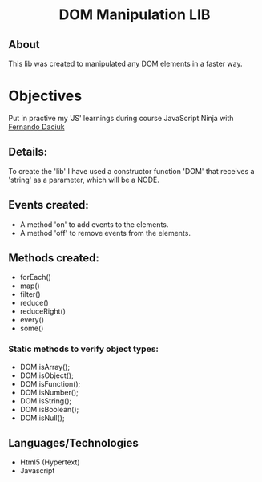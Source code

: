 <h1 align="center">DOM Manipulation LIB</h1>

## About

This lib was created to manipulated any DOM elements in a faster way.

# Objectives

Put in practive my 'JS' learnings during course JavaScript Ninja with [Fernando Daciuk](https://github.com/fdaciuk)

## Details:
To create the 'lib' I have used a constructor function 'DOM' that receives a 'string'  as a parameter, which will be a NODE.

## Events created:
- A method 'on' to add events to the elements.
 - A method 'off' to remove events from the elements.

## Methods created:
- forEach()
- map()
- filter()
- reduce()
- reduceRight()
- every()
- some()

### Static methods to verify object types:
 - DOM.isArray();
 - DOM.isObject();
 - DOM.isFunction();
 - DOM.isNumber();
 - DOM.isString();
 - DOM.isBoolean();
 - DOM.isNull();



## Languages/Technologies

- Html5 (Hypertext)
- Javascript
